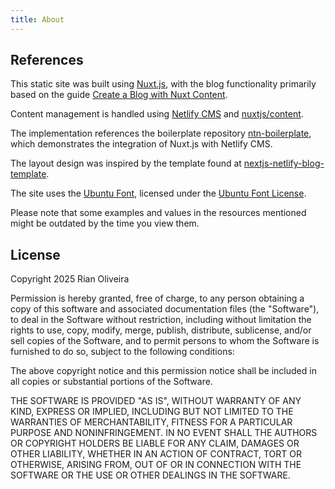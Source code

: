 ```yaml
---
title: About
---
```


## References

This static site was built using [Nuxt.js](https://nuxtjs.org), with the blog functionality primarily based on the guide [Create a Blog with Nuxt Content](https://nuxtjs.org/blog/creating-blog-with-nuxt-content).

Content management is handled using [Netlify CMS](https://www.netlifycms.org/docs/intro/) and [nuxtjs/content](https://content.nuxtjs.org).

The implementation references the boilerplate repository [ntn-boilerplate](https://github.com/Knogobert/ntn-boilerplate), which demonstrates the integration of Nuxt.js with Netlify CMS.

The layout design was inspired by the template found at [nextjs-netlify-blog-template](https://github.com/wutali/nextjs-netlify-blog-template).

The site uses the [Ubuntu Font](https://design.ubuntu.com/font/), licensed under the [Ubuntu Font License](https://ubuntu.com/legal/font-licence).

Please note that some examples and values in the resources mentioned might be outdated by the time you view them.

## License

Copyright 2025 Rian Oliveira

Permission is hereby granted, free of charge, to any person obtaining a copy
of this software and associated documentation files (the "Software"), to deal
in the Software without restriction, including without limitation the rights
to use, copy, modify, merge, publish, distribute, sublicense, and/or sell
copies of the Software, and to permit persons to whom the Software is
furnished to do so, subject to the following conditions:

The above copyright notice and this permission notice shall be included in all
copies or substantial portions of the Software.

THE SOFTWARE IS PROVIDED "AS IS", WITHOUT WARRANTY OF ANY KIND, EXPRESS OR
IMPLIED, INCLUDING BUT NOT LIMITED TO THE WARRANTIES OF MERCHANTABILITY,
FITNESS FOR A PARTICULAR PURPOSE AND NONINFRINGEMENT. IN NO EVENT SHALL THE
AUTHORS OR COPYRIGHT HOLDERS BE LIABLE FOR ANY CLAIM, DAMAGES OR OTHER
LIABILITY, WHETHER IN AN ACTION OF CONTRACT, TORT OR OTHERWISE, ARISING FROM,
OUT OF OR IN CONNECTION WITH THE SOFTWARE OR THE USE OR OTHER DEALINGS IN THE
SOFTWARE.
